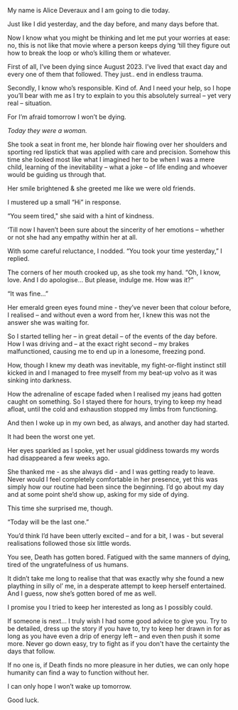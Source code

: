 My name is Alice Deveraux and I am going to die today.

Just like I did yesterday, and the day before, and many days before that.

Now I know what you might be thinking and let me put your worries at ease: no, this is not like that movie where a person keeps dying ‘till they figure out how to break the loop or who’s killing them or whatever.

First of all, I’ve been dying since August 2023. I’ve lived that exact day and every one of them that followed. They just.. end in endless trauma.

Secondly, I know who’s responsible. Kind of. And I need your help, so I hope you’ll bear with me as I try to explain to you this absolutely surreal – yet very real – situation.

For I’m afraid tomorrow I won’t be dying.

*Today they were a woman.*

She took a seat in front me, her blonde hair flowing over her shoulders and sporting red lipstick that was applied with care and precision. Somehow this time she looked most like what I imagined her to be when I was a mere child, learning of the inevitability – what a joke – of life ending and whoever would be guiding us through that.

Her smile brightened & she greeted me like we were old friends.

I mustered up a small “Hi” in response.

“You seem tired," she said with a hint of kindness.

‘Till now I haven’t been sure about the sincerity of her emotions – whether or not she had any empathy within her at all.

With some careful reluctance, I nodded. “You took your time yesterday,” I replied.

The corners of her mouth crooked up, as she took my hand. “Oh, I know, love. And I do apologise… But please, indulge me. How was it?”

“It was fine…”

Her emerald green eyes found mine - they’ve never been that colour before, I realised – and without even a word from her, I knew this was not the answer she was waiting for.

So I started telling her – in great detail – of the events of the day before. How I was driving and – at the exact right second – my brakes malfunctioned, causing me to end up in a lonesome, freezing pond.

How, though I knew my death was inevitable, my fight-or-flight instinct still kicked in and I managed to free myself from my beat-up volvo as it was sinking into darkness.

How the adrenaline of escape faded when I realised my jeans had gotten caught on something. So I stayed there for hours, trying to keep my head afloat, until the cold and exhaustion stopped my limbs from functioning.

And then I woke up in my own bed, as always, and another day had started.

It had been the worst one yet.

Her eyes sparkled as I spoke, yet her usual giddiness towards my words had disappeared a few weeks ago.

She thanked me - as she always did - and I was getting ready to leave. Never would I feel completely comfortable in her presence, yet this was simply how our routine had been since the beginning. I’d go about my day and at some point she’d show up, asking for my side of dying.

This time she surprised me, though.

“Today will be the last one.”

You’d think I’d have been utterly excited – and for a bit, I was - but several realisations followed those six little words.

You see, Death has gotten bored. Fatigued with the same manners of dying, tired of the ungratefulness of us humans.

It didn’t take me long to realise that that was exactly why she found a new plaything in silly ol’ me, in a desperate attempt to keep herself entertained. And I guess, now she’s gotten bored of me as well.

I promise you I tried to keep her interested as long as I possibly could.

If someone is next… I truly wish I had some good advice to give you. Try to be detailed, dress up the story if you have to, try to keep her drawn in for as long as you have even a drip of energy left – and even then push it some more. Never go down easy, try to fight as if you don't have the certainty the days that follow.

If no one is, if Death finds no more pleasure in her duties, we can only hope humanity can find a way to function without her.

I can only hope I won’t wake up tomorrow.

Good luck.